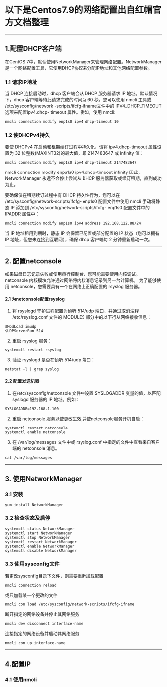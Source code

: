 # 以下是Centos7.9的网络配置出自红帽官方文档整理

-----

## 1.配置DHCP客户端

在CentOS 7中，默认使用NetworkManager来管理网络配置。NetworkManager是一个网络配置工具，它使用DHCP协议来分配IP地址和其他网络配置参数。

### 1.1 请求IP地址

当 DHCP 连接启动时，dhcp 客户端会从 DHCP 服务器请求 IP 地址。默认情况下，dhcp 客户端等待此请求完成的时间为 60 秒。您可以使用 nmcli 工具或 /etc/sysconfig/network -scripts/ifcfg-ifname文件中的 IPV4_DHCP_TIMEOUT 选项来配置ipv4.dhcp- timeout 属性。例如，使用 nmcli:

```
nmcli connection modify enp1s0 ipv4.dhcp-timeout 10
```

### 1.2 使DHCPv4持久

要使 DHCPv4 在启动和租期续订过程中持久化，请将 ipv4.dhcp-timeout 属性设置为 32 位整数(MAXINT32)的最大值，即 2147483647 或 infinity 值：

```
nmcli connection modify enp1s0 ipv4.dhcp-timeout 2147483647
```

nmcli connection modify enps1s0 ipv4.dhcp-timeout infinity
因此，NetworkManager 永远不会停止尝试从 DHCP 服务器获取或续订租期，直到成功为止。

要确保仅在租期续订过程中有 DHCP 持久性行为，您可以在 /etc/sysconfig/network-scripts/ifcfg- enp1s0 配置文件中使用 nmcli 手动将静态 IP 添加到 /etc/sysconfig/network-scripts/ifcfg- enp1s0 配置文件中的 IPADDR 属性中：

```
nmcli connection modify enp1s0 ipv4.address 192.168.122.88/24
```

当 IP 地址租用到期时，静态 IP 会保留已配置或部分配置的 IP 状态（您可以拥有 IP 地址，但您未连接到互联网），确保 dhcp 客户端每 2 分钟重新启动一次。

-----

## 2. 配置netconsole

如果磁盘日志记录失败或使用串行控制台，您可能需要使用内核调试。netconsole 内核模块允许通过网络将内核消息记录到另一台计算机。
为了能够使用 netconsole，您需要具有一个在网络上正确配置的 rsyslog 服务器。

#### 2.1 为netconsole配置rsyslog

1. 将 rsyslogd 守护进程配置为侦听 514/udp 端口，并通过取消注释 /etc/rsyslog.conf 文件的 MODULES 部分中的以下行从网络接收信息：

```
$ModLoad imudp
$UDPServerRun 514
```

2. 重启 rsyslog 服务：

```
systemctl restart rsyslog
```

3. 验证 rsyslogd 是否在侦听 514/udp 端口：

```
netstat -l | grep syslog
```

#### 2.2 配置发送机器

1. 在/etc/sysconfig/netconsole 文件中设置 SYSLOGADDR 变量的值，以匹配 syslogd 服务器的 IP 地址。例如：

```
SYSLOGADDR=192.168.1.100
```

2. 重启 netconsole 服务以使更改生效,并使netconsole服务开机自启：
```
systemctl restart netconsole
systemctl enable netconsole
```

3. 在 /var/log/messages 文件中或 rsyslog.conf 中指定的文件中查看来自客户端的 netconsole 消息。
```
cat /var/log/messages
```


-----

## 3. 使用NetworkManager

### 3.1 安装

```
yum install NetworkManager
```

### 3.2 检查状态及启停

```
systemctl status NetworkManager
systemctl start NetworkManager
systemctl stop NetworkManager
systemctl restart NetworkManager
systemctl enable NetworkManager
systemctl disable NetworkManager
```

### 3.3 使用sysconfig文件

若更改sysconfig目录下文件，则需要重新加载配置

```
nmcli connection reload
```
或只加载某一个更改的文件
```
nmcli con load /etc/sysconfig/network-scripts/ifcfg-ifname
```
断开指定的网络设备并停止其网络服务
```
nmcli dev disconnect interface-name
```
连接指定的网络设备并启动其网络服务
```
nmcli con up interface-name
```

-----

## 4.配置IP
### 4.1 使用nmcli